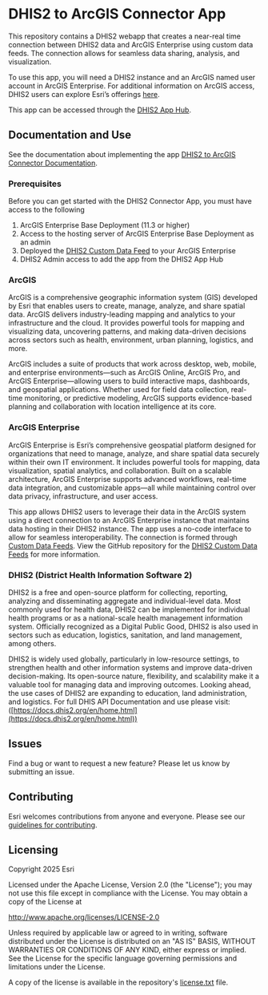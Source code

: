 # DHIS2 to ArcGIS Connector App

This repository contains a DHIS2 webapp that creates a near-real time connection between DHIS2 data and ArcGIS Enterprise using custom data feeds. The connection allows for seamless data sharing, analysis, and visualization.

To use this app, you will need a DHIS2 instance and an ArcGIS named user account in ArcGIS Enterprise. For additional information on ArcGIS access, DHIS2 users can explore Esri’s offerings [here](https://storymaps.arcgis.com/stories/b21a12d056e14186a27424cef67965de).

This app can be accessed through the [DHIS2 App Hub](https://apps.dhis2.org/).

## Documentation and Use

See the documentation about implementing the app [DHIS2 to ArcGIS Connector Documentation](https://github.com/ArcGIS/dhis2-arcgis-connector-app/blob/main/DHIS2_ArcGIS_Connector_UserManual.pdf).

### Prerequisites

Before you can get started with the DHIS2 Connector App, you must have access to the following

1. ArcGIS Enterprise Base Deployment (11.3 or higher)
2. Access to the hosting server of ArcGIS Enterprise Base Deployment as an admin
3. Deployed the [DHIS2 Custom Data Feed](https://github.com/ArcGIS/dhis2-custom-data-feeds/tree/main) to your ArcGIS Enterprise
4. DHIS2 Admin access to add the app from the DHIS2 App Hub

### ArcGIS

ArcGIS is a comprehensive geographic information system (GIS) developed by Esri that enables users to create, manage, analyze, and share spatial data. ArcGIS delivers industry-leading mapping and analytics to your infrastructure and the cloud. It provides powerful tools for mapping and visualizing data, uncovering patterns, and making data-driven decisions across sectors such as health, environment, urban planning, logistics, and more.

ArcGIS includes a suite of products that work across desktop, web, mobile, and enterprise environments—such as ArcGIS Online, ArcGIS Pro, and ArcGIS Enterprise—allowing users to build interactive maps, dashboards, and geospatial applications. Whether used for field data collection, real-time monitoring, or predictive modeling, ArcGIS supports evidence-based planning and collaboration with location intelligence at its core.

### ArcGIS Enterprise

ArcGIS Enterprise is Esri’s comprehensive geospatial platform designed for organizations that need to manage, analyze, and share spatial data securely within their own IT environment. It includes powerful tools for mapping, data visualization, spatial analytics, and collaboration. Built on a scalable architecture, ArcGIS Enterprise supports advanced workflows, real-time data integration, and customizable apps—all while maintaining control over data privacy, infrastructure, and user access.

This app allows DHIS2 users to leverage their data in the ArcGIS system using a direct connection to an ArcGIS Enterprise instance that maintains data hosting in their DHIS2 instance. The app uses a no-code interface to allow for seamless interoperability. The connection is formed through [Custom Data Feeds](https://enterprise.arcgis.com/en/server/11.1/develop/linux/custom-data-feeds.htm). View the GitHub repository for the [DHIS2 Custom Data Feeds](https://github.com/ArcGIS/dhis2-custom-data-feeds) for more information.

### DHIS2 (District Health Information Software 2)

DHIS2 is a free and open-source platform for collecting, reporting, analyzing and disseminating aggregate and individual-level data. Most commonly used for health data, DHIS2 can be implemented for individual health programs or as a national-scale health management information system. Officially recognized as a Digital Public Good, DHIS2 is also used in sectors such as education, logistics, sanitation, and land management, among others.

DHIS2 is widely used globally, particularly in low-resource settings, to strengthen health and other information systems and improve data-driven decision-making. Its open-source nature, flexibility, and scalability make it a valuable tool for managing data and improving outcomes. Looking ahead, the use cases of DHIS2 are expanding to education, land administration, and logistics. For full DHIS API Documentation and use please visit: ([https://docs.dhis2.org/en/home.html](https://docs.dhis2.org/en/home.html))

## Issues

Find a bug or want to request a new feature? Please let us know by submitting an issue.

## Contributing

Esri welcomes contributions from anyone and everyone. Please see our [guidelines for contributing](https://github.com/esri/contributing).

## Licensing

Copyright 2025 Esri

Licensed under the Apache License, Version 2.0 (the "License");
you may not use this file except in compliance with the License.
You may obtain a copy of the License at

http://www.apache.org/licenses/LICENSE-2.0

Unless required by applicable law or agreed to in writing, software
distributed under the License is distributed on an "AS IS" BASIS,
WITHOUT WARRANTIES OR CONDITIONS OF ANY KIND, either express or implied.
See the License for the specific language governing permissions and
limitations under the License.

A copy of the license is available in the repository's [license.txt](https://github.com/ArcGIS/dhis2-arcgis-connector-app/blob/main/LICENSE.txt) file.
